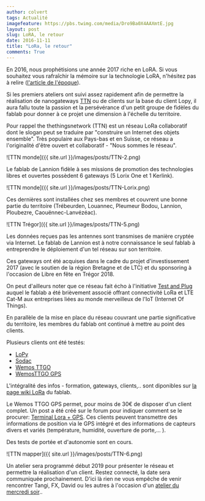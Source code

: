 ```yaml
---
author: colvert
tags: Actualité
imagefeature: https://pbs.twimg.com/media/Dro9Ba0X4AAXmtE.jpg
layout: post
slug: LoRA, le retour
date: 2016-11-11
title: "LoRa, le retour"
comments: True
---
```

En 2016, nous prophétisions une année 2017 riche en LoRA.
Si vous souhaitez vous rafraîchir la mémoire sur la technologie LoRA, n'hésitez
pas à relire ([l'article de l'époque](http://www.fablab-lannion.org/2016/01/oh-lora-y-a-tant-de-phrases-quon-dit-que-je-ne-dirais-pas.html)).

Si les premiers ateliers ont suivi assez rapidement afin de permettre
la réalisation de nanogateways [TTN](https://www.thethingsnetwork.org/) ou de
clients sur la base du client Lopy, il aura fallu toute la passion et la
persévérance d'un petit groupe de fidèles du fablab pour donner à ce projet une
dimension à l'échelle du territoire.

Pour rappel the thethingsnetwork (TTN) est un réseau LoRa collaboratif dont le
slogan peut se traduire par "construire un Internet des objets ensemble".
Très populaire aux Pays-bas et en Suisse, ce réseau a l'originalité d'être
ouvert et collaboratif - "Nous sommes le réseau".

![TTN monde]({{ site.url }}/images/posts/TTN-2.png)

Le fablab de Lannion fidèle à ses missions de promotion des technologies
libres et ouvertes possèdent 6 gateways (5 Lorix One et 1 Kerlink).

![TTN monde]({{ site.url }}/images/posts/TTN-Lorix.png)

Ces dernières sont installées chez ses membres et couvrent une bonne partie du territoire (Trébeurden, Louannec, Pleumeur Bodou, Lannion, Ploubezre, Caouënnec-Lanvézéac).

![TTN Trégor]({{ site.url }}/images/posts/TTN-5.png)

Les données reçues pas les antennes sont transmises de manière cryptée via
Internet. Le fablab de Lannion est à notre connaissance le seul fablab à
entreprendre le déploiement d'un tel réseau sur son territoire.

Ces gateways ont été acquises dans le cadre du projet d'investissement 2017
(avec le soutien de la région Bretagne et de LTC) et du sponsoring à l'occasion
de Libre en fête en Trégor 2018.

On peut d'ailleurs noter que ce réseau fait écho à l'initiative [Test and Plug](http://www.testandplug.bzh/) auquel le fablab a été brièvement associé
offrant connectivité LoRa et LTE Cat-M aux entreprises liées au monde
merveilleux de l'IoT (Internet Of Things).

En parallèle de la mise en place du réseau couvrant une partie significative du
territoire, les membres du fablab ont continué à mettre au point des clients.

Plusieurs clients ont été testés:

* [LoPy](https://wiki.fablab-lannion.org/index.php?title=FormationLoPy)
* [Sodac](https://wiki.fablab-lannion.org/index.php?title=Sodaq_ne_v2)
* [Wemos TTGO](https://wiki.fablab-lannion.org/index.php?title=WemosTTGO)
* [WemosTTGO GPS](https://wiki.fablab-lannion.org/index.php?title=WemosTTGO_GPS)   

L'intégralité des infos - formation, gateways, clients,.. sont diponibles sur
[la page wiki LoRa](https://wiki.fablab-lannion.org/index.php?title=Cat%C3%A9gorie:LoRa) du
fablab.

Le Wemos TTGO GPS permet, pour moins de 30€ de disposer d'un client complet.
Un post a été créé sur le forum pour indiquer comment se le procurer:
[Terminal Lora + GPS](https://forum.fablab-lannion.org/viewtopic.php?f=2&t=924).
Ces clients peuvent transmettre des informations de position via le GPS intégré
et des informations de capteurs divers et variés (température, humidité,
ouverture de porte,... ).

Des tests de portée et d'autonomie sont en cours.

 ![TTN mapper]({{ site.url }}/images/posts/TTN-6.png)

Un atelier sera programmé début 2019 pour présenter le réseau et permettre
la réalisation d'un client. Restez connecté, la date sera communiquée
prochainement. D'ici là rien ne vous empêche de venir rencontrer Tangi, FX,
David ou les autres à l'occasion d'un [atelier du mercredi soir](http://www.fablab-lannion.org/horaires-et-acces/)..
